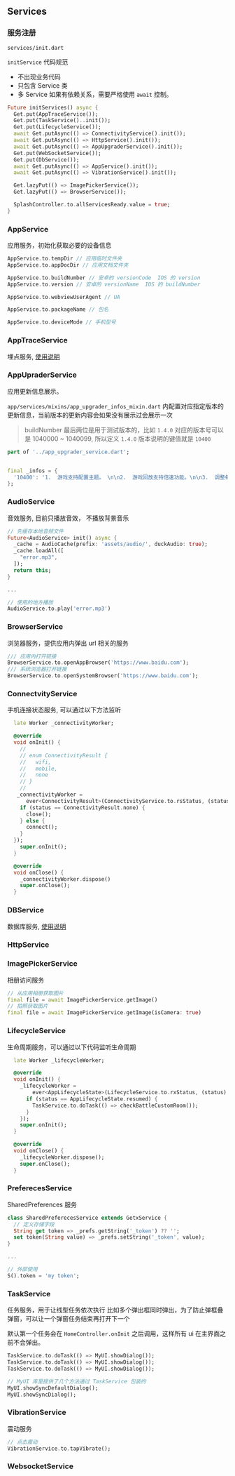 ## Services

### 服务注册
`services/init.dart`

`initService` 代码规范
  - 不出现业务代码
  - 只包含 Service 类
  - 多 Service 如果有依赖关系，需要严格使用 `await` 控制。

```dart
Future initServices() async {
  Get.put(AppTraceService());
  Get.put(TaskService()..init());
  Get.put(LifecycleService());
  await Get.putAsync(() => ConnectivityService().init());
  await Get.putAsync(() => HttpService().init());
  await Get.putAsync(() => AppUpgraderService().init());
  Get.put(WebSocketService());
  Get.put(DbService());
  await Get.putAsync(() => AppService().init());
  await Get.putAsync(() => VibrationService().init());

  Get.lazyPut(() => ImagePickerService());
  Get.lazyPut(() => BrowserService());

  SplashController.to.allServicesReady.value = true;
}
```

### AppService
应用服务，初始化获取必要的设备信息

```dart
AppService.to.tempDir // 应用临时文件夹
AppService.to.appDocDir // 应用文档文件夹

AppService.to.buildNumber // 安卓的 versionCode  IOS 的 version
AppService.to.version // 安卓的 versionName  IOS 的 buildNumber

AppService.to.webviewUserAgent // UA

AppService.to.packageName // 包名

AppService.to.deviceMode // 手机型号
```

### AppTraceService

埋点服务, [使用说明](app_trace.md)

### AppUpraderService

应用更新信息展示。

`app/services/mixins/app_upgrader_infos_mixin.dart` 内配置对应指定版本的更新信息，当前版本的更新内容会如果没有展示过会展示一次

> buildNumber 最后两位是用于测试版本的，比如 `1.4.0` 对应的版本号可以是 1040000 ~ 1040099, 所以定义 `1.4.0` 版本说明的键值就是 `10400`

```dart
part of '../app_upgrader_service.dart';


final _infos = {
  '10400': '1.  游戏支持配置主题。 \n\n2.  游戏回放支持倍速功能。\n\n3.  调整每日挑战日历界面。\n\n4.  调整闯关界面。'
};

```

### AudioService

音效服务, 目前只播放音效， 不播放背景音乐

```dart
// 先缓存本地音频文件
Future<AudioService> init() async {
  _cache = AudioCache(prefix: 'assets/audio/', duckAudio: true);
  _cache.loadAll([
    "error.mp3",
  ]);
  return this;
}

...

// 使用的地方播放
AudioService.to.play('error.mp3')
```

### BrowserService

浏览器服务，提供应用内弹出 url 相关的服务

```dart
/// 应用内打开链接
BrowserService.to.openAppBrowser('https://www.baidu.com');
/// 系统浏览器打开链接
BrowserService.to.openSystemBrowser('https://www.baidu.com');
```

### ConnectvityService

手机连接状态服务, 可以通过以下方法监听

```dart
  late Worker _connectivityWorker;

  @override
  void onInit() {
    //
    // enum ConnectivityResult {
    //   wifi,
    //   mobile,
    //   none
    // }
    //
   _connectivityWorker =
      ever<ConnectivityResult>(ConnectivityService.to.rsStatus, (status) {
    if (status == ConnectivityResult.none) {
      close();
    } else {
      connect();
    }
  });
    super.onInit();
  }

  @override
  void onClose() {
    _connectivityWorker.dispose()
    super.onClose();
  }

```

### DBService

数据库服务, [使用说明](db_service.md)

### HttpService

### ImagePickerService

相册访问服务

```dart
// 从应用相册获取图片
final file = await ImagePickerService.getImage()
// 拍照获取图片
final file = await ImagePickerService.getImage(isCamera: true)
```

### LifecycleService

生命周期服务，可以通过以下代码监听生命周期

```dart
  late Worker _lifecycleWorker;

  @override
  void onInit() {
    _lifecycleWorker =
        ever<AppLifecycleState>(LifecycleService.to.rxStatus, (status) {
      if (status == AppLifecycleState.resumed) {
        TaskService.to.doTask(() => checkBattleCustomRoom());
      }
    });
    super.onInit();
  }

  @override
  void onClose() {
    _lifecycleWorker.dispose();
    super.onClose();
  }

```

### PreferecesService

SharedPreferences 服务

```dart
class SharedPreferecesService extends GetxService {
  // 定义存储字段
  String get token => _prefs.getString('_token') ?? '';
  set token(String value) => _prefs.setString('_token', value);
}

... 

// 外部使用
S().token = 'my token';
```


### TaskService

任务服务，用于让线型任务依次执行
比如多个弹出框同时弹出，为了防止弹框叠弹窗，可以让一个弹窗任务结束再打开下一个

默认第一个任务会在 `HomeController.onInit` 之后调用，这样所有 ui 在主界面之前不会弹出。

```dart
TaskService.to.doTask(() => MyUI.showDialog());
TaskService.to.doTask(() => MyUI.showDialog());
TaskService.to.doTask(() => MyUI.showDialog());

// MyUI 库里提供了几个方法通过 TaskService 包装的
MyUI.showSyncDefaultDialog();
MyUI.showSyncDialog();
```

### VibrationService

震动服务

```dart
// 点击震动
VibrationService.to.tapVibrate();
```

### WebsocketService

```dart
```
